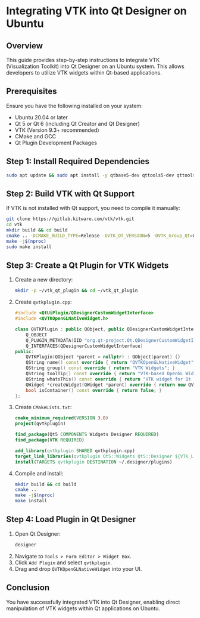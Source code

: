 # Integrating VTK into Qt Designer on Ubuntu

## Overview
This guide provides step-by-step instructions to integrate VTK (Visualization Toolkit) into Qt Designer on an Ubuntu system. This allows developers to utilize VTK widgets within Qt-based applications.

## Prerequisites
Ensure you have the following installed on your system:
- Ubuntu 20.04 or later
- Qt 5 or Qt 6 (including Qt Creator and Qt Designer)
- VTK (Version 9.3+ recommended)
- CMake and GCC
- Qt Plugin Development Packages

## Step 1: Install Required Dependencies
```sh
sudo apt update && sudo apt install -y qtbase5-dev qttools5-dev qttools5-dev-tools libqt5svg5-dev cmake g++ libvtk9-dev
```

## Step 2: Build VTK with Qt Support
If VTK is not installed with Qt support, you need to compile it manually:
```sh
git clone https://gitlab.kitware.com/vtk/vtk.git
cd vtk
mkdir build && cd build
cmake .. -DCMAKE_BUILD_TYPE=Release -DVTK_QT_VERSION=5 -DVTK_Group_Qt=ON -DVTK_MODULE_ENABLE_VTK_GUISupportQt=YES -DVTK_MODULE_ENABLE_VTK_RenderingQt=YES -DQt5_DIR=/usr/lib/cmake/Qt5
make -j$(nproc)
sudo make install
```

## Step 3: Create a Qt Plugin for VTK Widgets
1. Create a new directory:
   ```sh
   mkdir -p ~/vtk_qt_plugin && cd ~/vtk_qt_plugin
   ```
2. Create `qvtkplugin.cpp`:
   ```cpp
   #include <QtUiPlugin/QDesignerCustomWidgetInterface>
   #include <QVTKOpenGLNativeWidget.h>
   
   class QVTKPlugin : public QObject, public QDesignerCustomWidgetInterface {
       Q_OBJECT
       Q_PLUGIN_METADATA(IID "org.qt-project.Qt.QDesignerCustomWidgetInterface")
       Q_INTERFACES(QDesignerCustomWidgetInterface)
   public:
       QVTKPlugin(QObject *parent = nullptr) : QObject(parent) {}
       QString name() const override { return "QVTKOpenGLNativeWidget"; }
       QString group() const override { return "VTK Widgets"; }
       QString toolTip() const override { return "VTK-based OpenGL Widget"; }
       QString whatsThis() const override { return "VTK widget for Qt Designer"; }
       QWidget *createWidget(QWidget *parent) override { return new QVTKOpenGLNativeWidget(parent); }
       bool isContainer() const override { return false; }
   };
   ```

3. Create `CMakeLists.txt`:
   ```cmake
   cmake_minimum_required(VERSION 3.8)
   project(qvtkplugin)

   find_package(Qt5 COMPONENTS Widgets Designer REQUIRED)
   find_package(VTK REQUIRED)

   add_library(qvtkplugin SHARED qvtkplugin.cpp)
   target_link_libraries(qvtkplugin Qt5::Widgets Qt5::Designer ${VTK_LIBRARIES})
   install(TARGETS qvtkplugin DESTINATION ~/.designer/plugins)
   ```

4. Compile and install:
   ```sh
   mkdir build && cd build
   cmake ..
   make -j$(nproc)
   make install
   ```

## Step 4: Load Plugin in Qt Designer
1. Open Qt Designer:
   ```sh
   designer
   ```
2. Navigate to `Tools > Form Editor > Widget Box`.
3. Click `Add Plugin` and select `qvtkplugin`.
4. Drag and drop `QVTKOpenGLNativeWidget` into your UI.

## Conclusion
You have successfully integrated VTK into Qt Designer, enabling direct manipulation of VTK widgets within Qt applications on Ubuntu.

